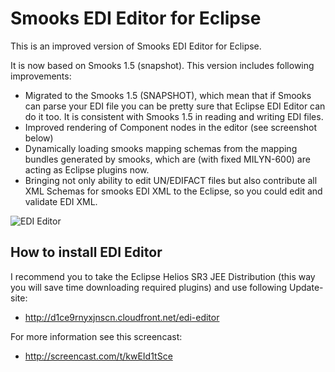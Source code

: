 Smooks EDI Editor for Eclipse
=============

This is an improved version of Smooks EDI Editor for Eclipse.

It is now based on Smooks 1.5 (snapshot). This version includes following improvements:

* Migrated to the Smooks 1.5 (SNAPSHOT), which mean that if Smooks can parse your EDI file you can be pretty sure that Eclipse EDI Editor can do it too. It is consistent with Smooks 1.5 in reading and writing EDI files.
* Improved rendering of Component nodes in the editor (see screenshot below)
* Dynamically loading smooks mapping schemas from the mapping bundles generated by smooks, which are (with fixed MILYN-600) are acting as Eclipse plugins now.
* Bringing not only ability to edit UN/EDIFACT files but also contribute all XML Schemas for smooks EDI XML to the Eclipse, so you could edit and validate EDI XML.

![EDI Editor](http://blog.smooks.org/wp-content/uploads/2011/05/edieditor.png "EDI Editor for Eclipse")

How to install EDI Editor
--------------

I recommend you to take the Eclipse Helios SR3 JEE Distribution (this way you will save time downloading required plugins) and use following Update-site:

* http://d1ce9rnyxjnscn.cloudfront.net/edi-editor

For more information see this screencast:

* http://screencast.com/t/kwEId1tSce



